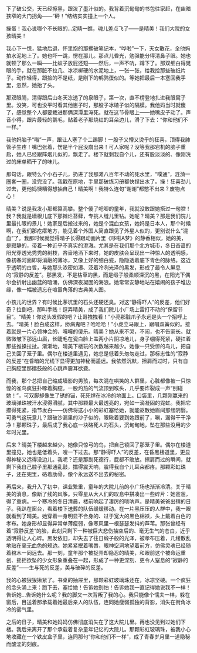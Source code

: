 下了破公交，天已经擦黑，跟泼了墨汁似的。我背着沉甸甸的书包往家赶，在幽暗狭窄的大门拐角——“砰！”结结实实撞上一个人。

操蛋！我心说哪个不长眼的…定睛一瞧，魂儿差点飞了——是晴美！我们大院的女孩晴美！

我心下一慌，猛地后退，怀里抱的那摞破笔记本，“哗啦”一下，天女散花，全他妈拍水泥地上了。她也吓一跳，愣在那儿。那点儿昏光，勉强能分得清鼻子眼。她也就顿了那么一瞬——比蚊子放屁还短——然后，一声不吭，蹲下了。那双细白得晃眼的手，就在那脏不拉几、冰凉梆硬的水泥地上，一张一张，给我捡那些破纸片子。动作轻得，跟捡的不是纸，是刚下的鹌鹑蛋似的。等她把最后一本塞回我手里，忽然，她抬了头。

那双眼睛，清得跟后山冬天冻透了的泉眼子，第一次，直不楞登地扎进我眼窝子里。没笑，可也没平时看其他崽子时，那股子冰碴子似的隔膜。我他妈当时就傻了，感觉整个人都要栽进那俩深潭里淹死。就在这节骨眼上——她嘴皮子动了。声音小得，跟片最轻的鹅毛，贴着老子那烧红的耳朵边儿，滑了下去：“你和他们不一样。”

我他妈脑子“嗡”一声，跟让人塞了个二踢脚！一股子又懵又烫乎的狂喜，顶得我肺管子生疼！嘴巴张着，愣是半个屁没崩出来！可人家呢？没等我那宕机的脑子重启，她人已经跟阵烟儿似的，飘走了。楼下就剩我自个儿，还有股淡淡的、像刚洗过的床单晒干了的味儿。

那句话，跟特么个小石子儿，扔进了我那滩八百年不动的死水里，“噗通”，涟漪一圈套一圈，没完没了。我戳在原地，手里那破练习册都快捏出水了。操！狂喜劲儿过去，更他妈懊糟得想抽自己！晴美啊！我特么连句“谢谢”都憋不出来？废物点心！

晴美？说是我发小那都算高攀。整个傻了吧唧的童年，我就没敢跟她搭过一句腔！我？我就是墙根儿底下那摊烂苔藓，专挑人缝儿里钻。她呢？晴美？那是我们院儿里最扎眼的景儿！她家是后搬过来的，她是个混血女孩，她妈是日本人，那个时候啊，在我们那疙瘩地方，能见着个外国人简直跟见了外星人似的，更别说什么“混血”了。我那时候就觉得晴子长得跟动画片里《哆啦A梦》的静香相似，她的美，是寂静的，带着一种近乎不真实的澄澈。尤其是在我们那个北方城市，冬日吝啬的阳光穿透光秃秃的树枝，吝啬地洒下来时，她的皮肤会呈现出一种惊人的透明感，像初春河面即将消融的薄冰，又像上好的细白瓷，隐隐透着底下青色的脉络。这近乎透明的白皙，与她那头浓密如瀑、泛着冷冽光泽的黑发，形成了最令人屏息的“寂静的反差”。那黑发，不是枯草的黑，而是缎子般柔顺深沉的黑，在阳光下偶尔会折射出幽蓝的暗涌，仿佛深夜凝固的海浪。她常常安静地站在嬉闹的孩子堆边缘，像一幅被遗忘在喧嚣角落的古典美人图。

小孩儿的世界？有时候比茅坑里的石头还硬还臭。对这“静得吓人”的反差，他们好奇？拉倒吧，那叫手贱！逗弄晴美，成了我们院儿小广场上雷打不动的“保留节目”。“晴美！你这头发假的吧？让哥拽拽看！”小亮那脏爪子永远是头一个招呼上去。“晴美！脸白成这样，痨病鬼吧？哈哈哈！”小虎立马跟上，跟唱双簧似的。接着就是一片心领神会的、嘎嘎的傻乐。晴美？她从来不哭，不闹，也不告家长。就微微皱下那远山眉，长睫毛在瓷白脸上盖两小片阴凉地儿，身子绷得死紧，硬扛着那些推搡拉扯。渐渐地，晴美下楼玩的次数越来越少。她像一只受惊的鸟儿，把自己关回了笼子里。偶尔在楼道里遇见，她总是低着头匆匆走过，那标志性的“寂静的反差”在昏暗的光线下显得更加神秘而遥远。我依然沉默，擦肩而过时，只有自己胸腔里那擂鼓般的心跳声震耳欲聋。

而我，那个总把自己缩成墙影的男孩，每次混在哄笑的人群里，心脏都像被一只惊惶的雀鸟疯狂扑啄着胸腔。一股灼热的气流顶到喉头，几乎要炸裂成一声“别碰她！”，可双脚却像生了锈的锚，死死焊在冰冷的地面上。口袋里，几颗刚赢来的玻璃弹珠被汗水浸得滑腻，其中那颗最大最透亮的，宛如一滴凝固的霓虹。我把它攥得死紧，指节发白——仿佛将这小小的彩虹塞给她，就能驱散她眉间那缕阴翳。可勇气这玩意儿？跟破沙漏里的沙子似的，眼瞅着要到她跟前了，唰，漏得干干净净！那颗珠子，最后成了我心底一块硌死人的石头，沉甸甸地，坠在那些没用的少年时光里。

后来？晴美下楼越来越少。她像只惊弓的鸟，把自己锁回了那笼子里。偶尔在楼道里撞见，她也是低着头，嗖一下过去。那“静得吓人”的反差，在昏黑楼道里，更显得神秘又远得没边儿。我呢？还是那副死德行，屁都不敢放。擦肩而过的瞬间，就剩下我自己腔子里那通乱鼓，擂得震天响，震得我自个儿耳朵都疼。那颗彩虹珠子，还在兜里，硌着肋骨，像个永远送不出去的秘密。

再后来，我升入了初中，课业繁重，童年的大院儿前的小广场也渐渐冷清。关于晴美的消息，像断了线的风筝。只零星从大人们的叹息中拼凑出一些碎片：她爸爸，得了重病。一个寒冷的冬日清晨，楼前响起了凄厉的唢呐声。是晴美爸爸出殡的日子。我趴在窗台，看着楼下送葬的队伍缓缓移动。在一片黑压压的人群中，我一眼就看到了晴美。她穿着一身明显不合身的、过于宽大的黑色棉袄，头上戴着白色的孝布。她身形却显得异常单薄瘦弱，像寒风里一根瑟瑟发抖的芦苇。那张曾经有着“寂静反差”的脸，此刻只剩下一种被巨大悲伤抽空后的、毫无生气的苍白，近乎透明得让人心碎。黑发依旧，却失去了往日缎子般的光泽，被孝布压着，几缕散乱地贴在毫无血色的颊边。她紧紧抿着嘴唇，眼神空洞地望着前方，仿佛灵魂已经随着棺木一同远去。那一刻，童年那个被捉弄却隐忍的晴美，和眼前这个被命运重创、摇摇欲坠的少女形象重叠在一起，形成了一种更深刻、更令人窒息的“寂静的反差”——生与死的反差，美与破碎的反差。

我的心被狠狠揪紧了。书桌的抽屉里，那颗彩虹玻璃珠还在，冰凉坚硬。一个疯狂的念头涌上来：跑下去，塞给她！告诉她别怕！告诉她我一直记得她说我不一样！告诉她…告诉她什么呢？我的脚又一次背叛了我的心。我只能像个懦夫一样，躲在窗后，目送着那承载着她最后亲人的队伍，连同她瘦弱孤独的背影，消失在街角冰冷的雾气里。

之后的日子，晴美和她妈妈仿佛彻底消失在了这大院儿里。再也没见到过她们下楼。我后来离开了那个承载着复杂童年记忆的大院儿。那颗彩虹玻璃珠，被我小心地收藏在一个铁皮盒子里，连同那句“你和他们不一样”，成了青春岁月里一道隐秘而酸涩的刻痕。

